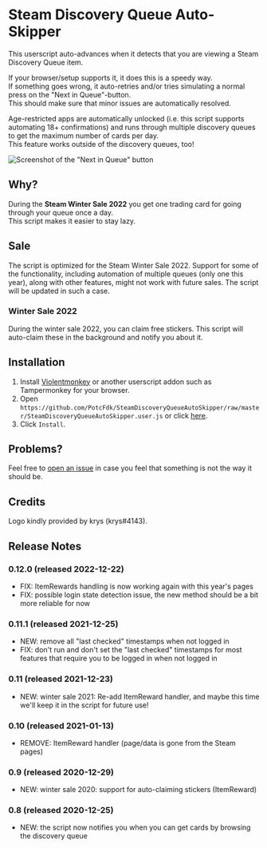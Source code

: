 # Steam Discovery Queue Auto-Skipper
This userscript auto-advances when it detects that you are viewing a Steam Discovery Queue item.  

If your browser/setup supports it, it does this is a speedy way.  
If something goes wrong, it auto-retries and/or tries simulating a normal press on the "Next in Queue"-button.  
This should make sure that minor issues are automatically resolved.  

Age-restricted apps are automatically unlocked (i.e. this script supports automating 18+ confirmations) and runs through multiple discovery queues to get the maximum number of cards per day.  
This feature works outside of the discovery queues, too!

![Screenshot of the "Next in Queue" button](https://i.imgur.com/NuCCY8D.png)

## Why?
During the **Steam Winter Sale 2022** you get one trading card for going through your queue once a day.  
This script makes it easier to stay lazy.

## Sale
The script is optimized for the Steam Winter Sale 2022. Support for some of the functionality, including automation of multiple queues (only one this year), along with other features, might not work with future sales. The script will be updated in such a case.

### Winter Sale 2022
During the winter sale 2022, you can claim free stickers. This script will auto-claim these in the background and notify you about it.

## Installation
1. Install [Violentmonkey](https://violentmonkey.github.io/get-it/) or another userscript addon such as Tampermonkey for your browser.
2. Open `https://github.com/PotcFdk/SteamDiscoveryQueueAutoSkipper/raw/master/SteamDiscoveryQueueAutoSkipper.user.js` or click [here](https://github.com/PotcFdk/SteamDiscoveryQueueAutoSkipper/raw/master/SteamDiscoveryQueueAutoSkipper.user.js).
3. Click `Install`.  

## Problems?
Feel free to [open an issue](https://github.com/PotcFdk/SteamDiscoveryQueueAutoSkipper/issues) in case you feel that something is not the way it should be.

## Credits
Logo kindly provided by krys (krys#4143).

## Release Notes

### 0.12.0 (released 2022-12-22)
- FIX: ItemRewards handling is now working again with this year's pages
- FIX: possible login state detection issue, the new method should be a bit more reliable for now

### 0.11.1 (released 2021-12-25)
- NEW: remove all "last checked" timestamps when not logged in
- FIX: don't run and don't set the "last checked" timestamps for most features that require you to be logged in when not logged in

### 0.11 (released 2021-12-23)
- NEW: winter sale 2021: Re-add ItemReward handler, and maybe this time we'll keep it in the script for future use!

### 0.10 (released 2021-01-13)
- REMOVE: ItemReward handler (page/data is gone from the Steam pages)

### 0.9 (released 2020-12-29)
- NEW: winter sale 2020: support for auto-claiming stickers (ItemReward)

### 0.8 (released 2020-12-25)
- NEW: the script now notifies you when you can get cards by browsing the discovery queue
